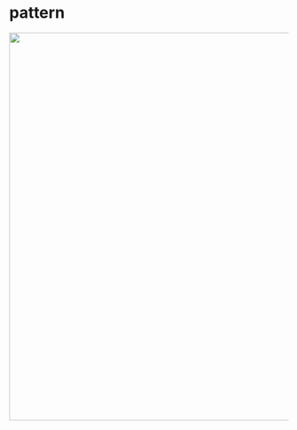 # pattern 
<div align="center"> 
  <img src="https://user-images.githubusercontent.com/100857581/204164666-7085f6d8-e417-4187-8a44-f9b2a9495fe3.png" width="700px" /> </div>
